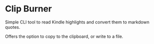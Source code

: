 # Clip Burner
Simple CLI tool to read Kindle highlights and convert them to markdown quotes.

Offers the option to copy to the clipboard, or write to a file.